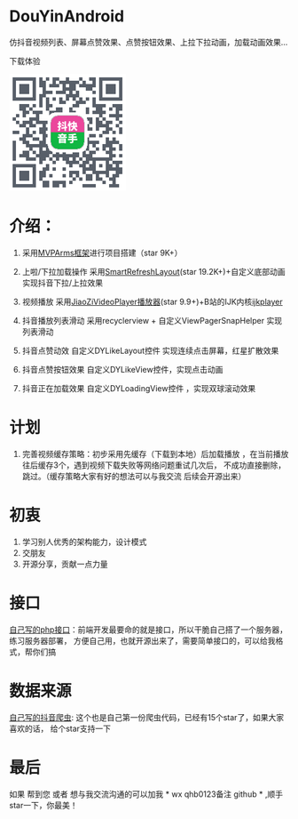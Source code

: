 # DouYinAndroid

仿抖音视频列表、屏幕点赞效果、点赞按钮效果、上拉下拉动画，加载动画效果...

下载体验

![抖快音手](https://github.com/yalarc/DouYinAndroid/blob/master/douyin/down-qr.png)


# 介绍：

1. 采用[MVPArms框架](https://github.com/JessYanCoding/MVPArms)进行项目搭建（star 9K+）

2. 上啦/下拉加载操作 采用[SmartRefreshLayout](https://github.com/scwang90/SmartRefreshLayout)(star 19.2K+)+自定义底部动画实现抖音下拉/上拉效果

3. 视频播放 采用[JiaoZiVideoPlayer播放器](https://github.com/lipangit/JiaoZiVideoPlayer)(star 9.9+)+B站的IJK内核[ijkplayer](https://github.com/bilibili/ijkplayer)

4. 抖音播放列表滑动 采用recyclerview + 自定义ViewPagerSnapHelper 实现列表滑动

5. 抖音点赞动效 自定义DYLikeLayout控件 实现连续点击屏幕，红星扩散效果

6. 抖音点赞按钮效果 自定义DYLikeView控件，实现点击动画

7. 抖音正在加载效果 自定义DYLoadingView控件 ，实现双球滚动效果

# 计划

1. 完善视频缓存策略：初步采用先缓存（下载到本地）后加载播放 ，在当前播放往后缓存3个，遇到视频下载失败等网络问题重试几次后，
不成功直接删除，跳过。（缓存策略大家有好的想法可以与我交流 后续会开源出来）

# 初衷

1. 学习别人优秀的架构能力，设计模式
2. 交朋友
3. 开源分享，贡献一点力量

# 接口

[自己写的php接口](https://github.com/yalarc/PhpApplication)：前端开发最要命的就是接口，所以干脆自己搭了一个服务器，练习服务器部署，
方便自己用，也就开源出来了，需要简单接口的，可以给我格式，帮你们搞

# 数据来源
[自己写的抖音爬虫](https://github.com/yalarc/GetDouYinApplication): 这个也是自己第一份爬虫代码，已经有15个star了，如果大家喜欢的话，
给个star支持一下

# 最后

如果 帮到您 或者 想与我交流沟通的可以加我 * wx qhb0123备注 github *  ,顺手star一下，你最美！

